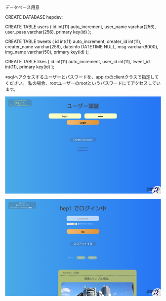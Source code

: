 
データベース用意

CREATE DATABASE hepdev;

CREATE TABLE users (
  id int(11) auto_increment,
  user_name varchar(256),
  user_pass varchar(256),
  primary key(id)
);

CREATE TABLE tweets (
  id int(11) auto_increment,
  creater_id int(11),
  creater_name varchar(256),
  dateinfo DATETIME NULL,
  msg varchar(8000),
  img_name varchar(50),
  primary key(id)
);

CREATE TABLE likes (
  id int(11) auto_increment,
  user_id int(11),
  tweet_id int(11),
  primary key(id)
);

※sqlへアクセスするユーザーとパスワードを、app.rbのclientクラスで指定してください。
私の場合、rootユーザーのrootというパスワードにてアクセスしています。

![参考画像_1](https://raw.githubusercontent.com/HidetoNakasone/sinatra-sample-MyWork/master/README_imgs/01.png)

![参考画像_2](https://raw.githubusercontent.com/HidetoNakasone/sinatra-sample-MyWork/master/README_imgs/02.png)
